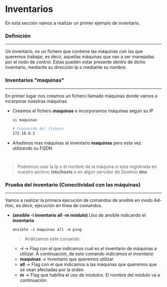 # Inventarios

En esta sección vamos a realizar un primer ejemplo de inventario.

### Definición
-----

Un inventario, es un fichero que contiene las máquinas con las que queremos trabajar, es decir, aquellas máquinas que van a ser manejadas por el nodo de control. Estas pueden estar presente dentro de dicho inventario, mediante su dirección Ip o mediante su nombre.

### Inventarios "maquinas"
-----

En primer lugar nos creamos un fichero llamado máquinas donde vamos a incorporar núestras máquinas. 

- Creamos el fichero **maquinas** e incorporamos máquinas según su IP

    ```bash
    vi maquinas

    # Contenido del fichero
    172.18.0.2
    ```

- Añadimos mas máquinas al inventario **maquinas** pero esta vez utilizando su FQDN

    ```bash

    

    ```

> Podremos usar la Ip o el nombre de la máquina si esta registrada en nuestro archivo **/etc/hosts** o en algún servidor de Dominio **dns**

### Prueba del inventario (Conectividad con las máquinas)
-----

Vamos a realizar la primera ejecución de comandos de ansible en modo Ad-Hoc, es decir, ejecución en línea de comandos.

- **(ansible -i inventario all -m módulo)**.Uso de ansible indicando el **inventario**

    `ansible -i maquinas all -m ping`

    > Análizamos este comando: 
    - **-i** -> Flag con el que indicamos cual es el inventario de máquinas a utilizar. A continuación, de este comando *indicamos el inventario*
    - **maquinas** -> Inventario que queremos utilizar
    - **all** -> Flag con el que indicamos a las máquinas que queremos que se vean afectadas por la orden
    - **m** -> Flag que habilita el uso de módulos. El nombre del módulo va a continuación.

    
